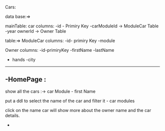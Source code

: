 Cars:

data base:=>

mainTable:
car columns: 
-id - Primiry Key
-carModuleId -> ModuleCar Table
-year
ownerId -> Owner Table

table:=>
ModuleCar columns:
-id- primiry Key
-module

Owner columns:
-id-primiryKey
-firstName
-lastName
- hands
-city



----------------------------------------

-HomePage :
- 
show all the cars :-> car Module - first Name

put a ddl to select the name of the car and filter it - car modules

click on the name car will show more about the owner name and the car details. 

-